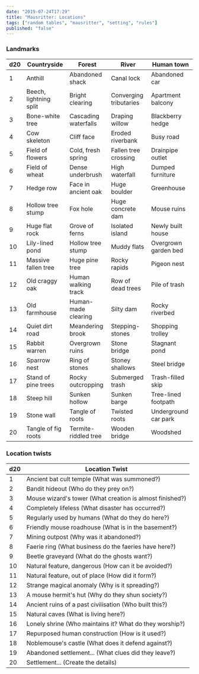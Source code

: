 ```yaml
---
date: "2019-07-24T17:29"
title: "Mausritter: Locations"
tags: ["random tables", "mausritter", "setting", "rules"]
published: "false"
---
```


<table-roller table="landmarks,twists" buttons='[
["Countryside", {
    "Hex type": "Countryside ",
    "Landmark": "Countryside",
    "Twist": "Location Twist"
}],
["Forest", {
    "Hex type": "Forest ",
    "Landmark": "Forest",
    "Twist": "Location Twist"
}],
["River", {
    "Hex type": "River ",
    "Landmark": "River",
    "Twist": "Location Twist"
}],
["Human", {
    "Hex type": "Human town ",
    "Landmark": "Human town",
    "Twist": "Location Twist"
}]
]' data='{
    "Type": ["Countryside", "Countryside", "Forest", "Forest", "River", "Human town"]
}'></table-roller>

### Landmarks

<div data-table-marker="landmarks"></div>

|d20|Countryside            |Forest                            |River                                  |Human town          |
|---|-----------------------|----------------------------------|---------------------------------------|--------------------|
|1  |Anthill                |Abandoned shack                   |Canal lock                             |Abandoned car       |
|2  |Beech, lightning split |Bright clearing                   |Converging tributaries                 |Apartment balcony   |
|3  |Bone-white tree        |Cascading waterfalls              |Draping willow                         |Blackberry hedge    |
|4  |Cow skeleton           |Cliff face                        |Eroded riverbank                       |Busy road           |
|5  |Field of flowers       |Cold, fresh spring                |Fallen tree crossing                   |Drainpipe outlet    |
|6  |Field of wheat         |Dense underbrush                  |High waterfall                         |Dumped furniture    |
|7  |Hedge row              |Face in ancient oak               |Huge boulder                           |Greenhouse          |
|8  |Hollow tree stump      |Fox hole                          |Huge concrete dam                      |Mouse ruins         |
|9  |Huge flat rock         |Grove of ferns                    |Isolated island                        |Newly built house   |
|10 |Lily-lined pond        |Hollow tree stump                 |Muddy flats                            |Overgrown garden bed|
|11 |Massive fallen tree    |Huge pine tree                    |Rocky rapids                           |Pigeon nest         |
|12 |Old craggy oak         |Human walking track               |Row of dead trees                      |Pile of trash       |
|13 |Old farmhouse          |Human-made clearing               |Silty dam                              |Rocky riverbed      |
|14 |Quiet dirt road        |Meandering brook                  |Stepping-stones                        |Shopping trolley    |
|15 |Rabbit warren          |Overgrown ruins                   |Stone bridge                           |Stagnant pond       |
|16 |Sparrow nest           |Ring of stones                    |Stoney shallows                        |Steel bridge        |
|17 |Stand of pine trees    |Rocky outcropping                 |Submerged trash                        |Trash-filled skip   |
|18 |Steep hill             |Sunken hollow                     |Sunken barge                           |Tree-lined footpath |
|19 |Stone wall             |Tangle of roots                   |Twisted roots                          |Underground car park|
|20 |Tangle of fig roots    |Termite-riddled tree              |Wooden bridge                          |Woodshed            |

### Location twists

<div data-table-marker="twists"></div>

|d20|Location Twist         |
|---|-----------------------|
|1  |Ancient bat cult temple (What was summoned?)|
|2  |Bandit hideout (Who do they prey on?)|
|3  |Mouse wizard's tower (What creation is almost finished?)|
|4  |Completely lifeless (What disaster has occurred?)|
|5  |Regularly used by humans (What do they do here?)|
|6  |Friendly mouse roadhouse (What is in the basement?)|
|7  |Mining outpost (Why was it abandoned?)|
|8  |Faerie ring (What business do the faeries have here?)|
|9  |Beetle graveyard (What do the ghosts want?)|
|10 |Natural feature, dangerous (How can it be avoided?)|
|11 |Natural feature, out of place (How did it form?)|
|12 |Strange magical anomaly (Why is it spreading?)|
|13 |A mouse hermit's hut (Why do they shun society?)|
|14 |Ancient ruins of a past civilisation (Who built this?)|
|15 |Natural caves (What is living here?) |
|16 |Lonely shrine (Who maintains it? What do they worship?)|
|17 |Repurposed human construction (How is it used?)|
|18 |Noblemouse's castle (What does it defend against?)|
|19 |Abandoned settlement... (What clues did they leave?)|
|20 |Settlement... (Create the details)|

